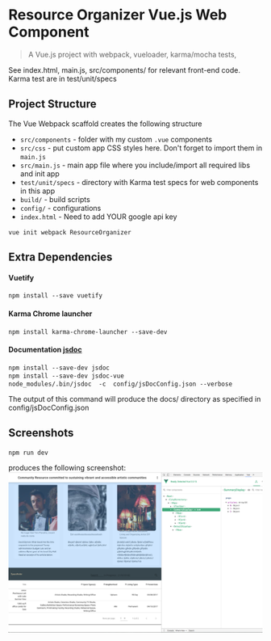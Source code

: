 # Resource Organizer Vue.js Web Component

> A Vue.js project with webpack, vueloader, karma/mocha tests,

See index.html, main.js, src/components/ for relevant front-end code.
Karma test are in test/unit/specs


## Project Structure
The Vue Webpack scaffold creates the following structure
* `src/components` - folder with my custom `.vue` components
* `src/css` - put custom app CSS styles here. Don't forget to import them in `main.js`
* `src/main.js` - main app file where you include/import all required libs and init app
* `test/unit/specs` - directory with Karma test specs for web components in this app
* `build/` - build scripts
* `config/` - configurations
* `index.html` - Need to add YOUR google api key

```
vue init webpack ResourceOrganizer
```

##  Extra Dependencies
#### Vuetify   
```
npm install --save vuetify
```
#### Karma Chrome launcher
```
npm install karma-chrome-launcher --save-dev
```
#### Documentation [jsdoc](https://github.com/jsdoc3/jsdoc)

```shell
npm install --save-dev jsdoc
npm install --save-dev jsdoc-vue
node_modules/.bin/jsdoc  -c  config/jsDocConfig.json --verbose
```
The output of this command will produce the docs/ directory as specified in config/jsDocConfig.json


## Screenshots
```
npm run dev
```

produces the following screenshot:
![alt screenshot](https://github.com/jaxonetic-github/resource-organizer-vue/blob/master/src/assets/resource-directory-screenshot.png)
